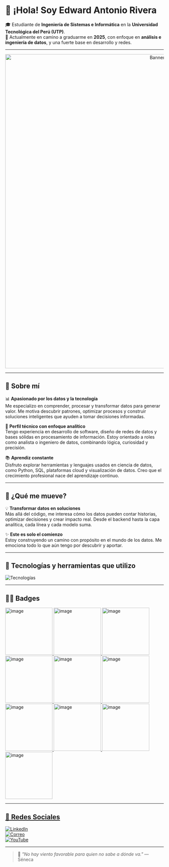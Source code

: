 # 👋 ¡Hola! Soy Edward Antonio Rivera

🎓 Estudiante de **Ingeniería de Sistemas e Informática** en la **Universidad Tecnológica del Perú (UTP)**.  
🎯 Actualmente en camino a graduarme en **2025**, con enfoque en **análisis e ingeniería de datos**, y una fuerte base en desarrollo y redes.

---
<p align="center">
  <img src="https://github.com/user-attachments/assets/3e5bdcec-5153-4310-8d17-cbcfaebf8970" alt="Banner GitHub" width="1000"/>
</p>

---

## 💼 Sobre mí

📊 **Apasionado por los datos y la tecnología**  
Me especializo en comprender, procesar y transformar datos para generar valor. Me motiva descubrir patrones, optimizar procesos y construir soluciones inteligentes que ayuden a tomar decisiones informadas.

🧠 **Perfil técnico con enfoque analítico**  
Tengo experiencia en desarrollo de software, diseño de redes de datos y bases sólidas en procesamiento de información. Estoy orientado a roles como analista o ingeniero de datos, combinando lógica, curiosidad y precisión.

📚 **Aprendiz constante**  
Disfruto explorar herramientas y lenguajes usados en ciencia de datos, como Python, SQL, plataformas cloud y visualización de datos. Creo que el crecimiento profesional nace del aprendizaje continuo.

---

## 🚀 ¿Qué me mueve?

💡 **Transformar datos en soluciones**  
Más allá del código, me interesa cómo los datos pueden contar historias, optimizar decisiones y crear impacto real. Desde el backend hasta la capa analítica, cada línea y cada modelo suma.

✨ **Este es solo el comienzo**  
Estoy construyendo un camino con propósito en el mundo de los datos. Me emociona todo lo que aún tengo por descubrir y aportar.

---

## 🧰 Tecnologías y herramientas que utilizo

![Tecnologías](https://skillicons.dev/icons?i=python,java,html,css,javascript,github,azure,aws,gcp,mysql,linux)

---
## 🧑‍💻 Badges

<a href="https://www.credly.com/earner/earned/badge/f0b5b201-b981-481f-b40c-f81bf798a4d6" target="blank">
<img width="150" height="150" alt="image" src="https://github.com/user-attachments/assets/10421c1f-f9ad-407c-bc40-0eecfdee5007" />
<a href="https://www.credly.com/earner/earned/badge/f0b5b201-b981-481f-b40c-f81bf798a4d6" target="blank">
<img width="150" height="150" alt="image" src="https://github.com/user-attachments/assets/555a83a3-5bad-42d4-96c4-a16a54c26768" />
<a href="https://www.credly.com/earner/earned/badge/1cea6cc7-26ff-4314-b73a-a3e5d517699c" target="blank">
<img width="150" height="150" alt="image" src="https://github.com/user-attachments/assets/6015fcc4-96bb-4b59-986b-b947e8ed1114" />
<a href="https://www.credly.com/badges/b6ed6ff1-f754-48d4-ae6b-b0e40bc28db3" target="blank">
<img width="150" height="150" alt="image" src="https://github.com/user-attachments/assets/40392c1e-3a5e-4415-bb3a-0d8a59112ede" />
<a href="https://www.credly.com/badges/cb154ecf-b5a3-484c-8e3a-1448f2b8e5f6" target="blank">
<img width="150" height="150" alt="image" src="https://github.com/user-attachments/assets/b1a31f6f-3896-4511-80ed-54651b4460c9" />
<a href="https://www.credly.com/badges/2dda3c31-6859-4933-960d-fc67a9d011ac" target="blank">
<img width="150" height="150" alt="image" src="https://github.com/user-attachments/assets/4e9cc32a-f8d2-4a97-806a-a3cf2ace7f95" />
<a href="https://www.credly.com/badges/732f27e5-1126-4ede-9968-37f06374d7f5" target="blank">
<img width="150" height="150" alt="image" src="https://github.com/user-attachments/assets/3f9da8b3-d6e6-4873-915c-62550d08946e" />
<a href="https://www.credly.com/badges/da77b1fd-24f2-4265-8751-1d545871046f" target="blank">
<img width="150" height="150" alt="image" src="https://github.com/user-attachments/assets/52716ec9-86b0-4d81-be67-0c1d68d51ded" />
<a href="https://www.credly.com/badges/40a8d8aa-87b2-4940-b2ee-3f2bb7fac454" target="blank">
<img width="150" height="150" alt="image" src="https://github.com/user-attachments/assets/19b9f2d3-0061-4eee-a8a0-a4388babdd88" />
<a href="https://www.credly.com/badges/c7823a1d-9dbb-4b6e-ad6e-646af5b2c7fc" target="blank">
<img width="150" height="150" alt="image" src="https://github.com/user-attachments/assets/90b5e355-e427-4885-ad6f-83df8913a661" />
  
---

## 📢 Redes Sociales

[![LinkedIn](https://img.shields.io/badge/LinkedIn-Edward%20Antonio-blue?style=for-the-badge&logo=linkedin)](https://www.linkedin.com/in/edward-antonio-rivera/)  
[![Correo](https://img.shields.io/badge/Gmail-edwardantonio227%40gmail.com-red?style=for-the-badge&logo=gmail)](mailto:edwardantonio227@gmail.com)  
[![YouTube](https://img.shields.io/badge/YouTube-Edward_Antonio-red?style=for-the-badge&logo=youtube)](https://www.youtube.com/@edwardantonio5771)

---

> 🧭 *"No hay viento favorable para quien no sabe a dónde va."* — Séneca
